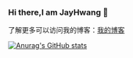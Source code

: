 ### Hi there,I am JayHwang 👋

了解更多可以访问我的博客：[我的博客](http://hjzouhualu.com/)

<!--
**zouHuaLu/zouHuaLu** is a ✨ _special_ ✨ repository because its `README.md` (this file) appears on your GitHub profile.

Here are some ideas to get you started:

- 🔭 I’m currently working on ...
- 🌱 I’m currently learning ...
- 👯 I’m looking to collaborate on ...
- 🤔 I’m looking for help with ...
- 💬 Ask me about ...
- 📫 How to reach me: ...
- 😄 Pronouns: ...
- ⚡ Fun fact: ...
[![Top Langs](https://github-readme-stats.vercel.app/api/top-langs/?username=zouHuaLu)](https://github.com/anuraghazra/github-readme-stats)
-->

[![Anurag's GitHub stats](https://github-readme-stats.vercel.app/api?username=zouHuaLu&count_private=true&show_icons=true&theme=radical)](https://github.com/anuraghazra/github-readme-stats)


